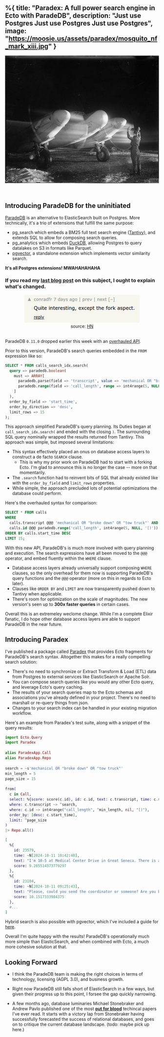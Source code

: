 %{
  title: "Paradex: A full power search engine in Ecto with ParadeDB",
  description: "Just use Postgres Just use Postgres Just use Postgres",
  image: "https://moosie.us/assets/paradex/mosquito_nf_mark_xiii.jpg"
}
---
<div style="display:flex;justify-content:center;">
  <img src="./assets/paradex/mosquito_nf_mark_xiii.jpg" alt="Mosquito PR MK XVI" style="margin-bottom: 2rem;">
  <!-- source: https://www.iwm.org.uk/collections/item/object/205211733 -->
</div>

## Introducing ParadeDB for the uninitiated

[ParadeDB](https://www.paradedb.com/) is an alternative to ElasticSearch built on Postgres. More technically, it's a trio of extensions that fulfill the same purpose:

* pg_search which embeds a BM25 full text search engine ([Tantivy](https://github.com/quickwit-oss/tantivy)), and extends SQL to allow for composing search queries.
* pg_analytics which embeds [DuckDB](https://duckdb.org/), allowing Postgres to query datalakes on S3 in formats like Parquet.
* [pgvector](https://github.com/pgvector/pgvector), a standalone extension which implements vector similarity search.

**It's all Postgres extensions! MWAHAHAHAHA**

### If you read my [last blog post](https://moosie.us/parade_db_ecto) on this subject, I ought to explain what's changed.

<div style="text-align:center">
  <img src="./assets/paradex/hn_screenshot.png" alt="Quite interesting, except the fork aspect.">
  <figcaption  style="margin-bottom: 2rem;">source: <a href="https://news.ycombinator.com/item?id=41818495">HN</a></figcaption>
</div>

ParadeDB `0.11.0` dropped earlier this week with an [overhauled API](https://docs.paradedb.com/changelog/0.11.0).

Prior to this version, ParadeDB's search queries embedded in the `FROM` expression like so:
```sql
SELECT * FROM calls_search_idx.search(
  query => paradedb.boolean(
    must => ARRAY[
      paradedb.parse(field => 'transcript', value => 'mechanical OR "broke down" OR "tow truck"'),
      paradedb.range(field => 'call_length', range => int4range(5, NULL, '[)'))
    ]
  ),
  order_by_field => 'start_time',
  order_by_direction => 'desc',
  limit_rows => 15
);
```

This approach simplified ParadeDB's query planning. Its Duties began at `call_search_idx.search(` and ended with the closing `)`. The surrounding SQL query nominally wrapped the results returned from Tantivy. This approach was simple, but imposed several limitations:

* This syntax effectively placed an onus on database access layers to construct a de facto `SEARCH` clause.
  * This is why my prior work on ParadeDB had to start with a forking Ecto. I'm glad to announce this is no longer the case -- more on that momentarily.
* The `.search` function had to reinvent bits of SQL that already existed like with the `order_by_field` and `limit_rows` properties.
* While simple, the approach precluded lots of potential optimizations the database could perform.

Here's the overhauled syntax for comparison:
```sql
SELECT * FROM calls
WHERE
  calls.transcript @@@ 'mechanical OR "broke down" OR "tow truck"' AND 
  calls.id @@@ paradedb.range('call_length', int4range(5, NULL, '[)'))
ORDER BY calls.start_time DESC
LIMIT 15;
```

With this new API, ParadeDB's is much more involved with query planning and execution. The search expressions have all been moved to the `@@@` operator, and embed fluently within the `WHERE` clause.

* Database access layers already universally support composing `WHERE` clauses, so the only overhead for them now is supporting ParadeDB's query functions and the `@@@` operator (more on this in regards to Ecto later).
* Clauses like `ORDER BY` and `LIMIT` are now transparently pushed down to Tantivy when applicable.
* There's room for optimization on the scale of magnitudes. The new version's seen up to **300x faster queries** in certain cases.

Overall this is an extremeley weclome change. While I'm a complete Elixir fanatic, I do hope other database access layers are able to support ParadeDB in the near future.

## Introducing Paradex

I've published a package called [Paradex](https://hexdocs.pm/paradex/readme.html) that provides Ecto fragments for ParadeDB's search syntax. Altogether this makes for a really compelling search solution:

* There's no need to synchronize or Extract Transform & Load (ETL) data from Postgres to external services like ElasticSearch or Apache Solr.
* You can compose search queries like you would any other Ecto query, and leverage Ecto's query caching.
* The results of your search queries map to the Ecto schemas and associations you've already defined in your project. There's no need to marshall or re-query things from json.
* Changes to your search index can be handled in your existing migration workflow.

Here's an example from Paradex's test suite, along with a snippet of the query results:
```elixir
import Ecto.Query
import Paradex

alias ParadexApp.Call
alias ParadexApp.Repo

search = ~s'mechanical OR "broke down" OR "tow truck"'
min_length = 5
page_size = 15

from(
  c in Call,
  select: %{score: score(c.id), id: c.id, text: c.transcript, time: c.start_time},
  where: c.transcript ~> ^search,
  where: c.id ~> int4range("call_length", ^min_length, nil, "[)"),
  order_by: [desc: c.start_time],
  limit: ^page_size
)
|> Repo.all()
```

```elixir
[
  %{
    id: 23579,
    time: ~N[2024-10-11 10:42:48],
    text: "I'm 10-5 at Medical Center Drive in Great Seneca. There is an accident. They haven't blocked any of the roads yet, but they might have to block it once the tow truck is here. I'll just stick around.",
    score: 9.265514373779297
  },
  %{
    id: 23104,
    time: ~N[2024-10-11 09:25:43],
    text: "Please, could you send the coordinator or someone? Are you broke down right before Watkins, ma'am?",
    score: 10.1517333984375
  },
  #...
]
```

Hybrid search is also possible with pgvector, which I've included a guide for [here](https://hexdocs.pm/paradex/hybrid_search.html).

Overall I'm quite happy with the results! ParadeDB's operationally much more simple than ElasticSearch, and when combined with Ecto, a much more cohesive solution at that.

## Looking Forward

* I think the ParadeDB team is making the right choices in terms of technology, licensing (AGPL 3.0), and business growth.

* Right now ParadeDB still falls short of ElasticSearch in a few ways, but given their progress up to this point, I forsee the gap quickly narrowing.

* A few months ago, database luminaries Michael Stonebraker and Andrew Pavlo published one of the most [**out for blood**](https://db.cs.cmu.edu/papers/2024/whatgoesaround-sigmodrec2024.pdf) techincal papers I've ever read. It starts with a victory lap from Stonebraker having successfully forecasted the success of relational databases, and goes on to critique the current database landscape. (todo: maybe pick up here.)
